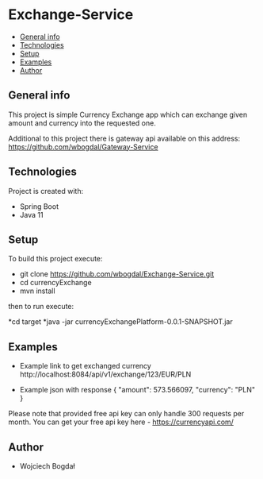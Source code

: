 # Exchange-Service
* [General info](#general-info)
* [Technologies](#technologies)
* [Setup](#setup)
* [Examples](#setup)
* [Author](#author)


## General info
This project is simple Currency Exchange app which can exchange given amount and currency into the requested one.

Additional to this project there is gateway api available on this address:
https://github.com/wbogdal/Gateway-Service
	
## Technologies
Project is created with:
* Spring Boot
* Java 11
	
## Setup
To build this project execute:

* git clone https://github.com/wbogdal/Exchange-Service.git
* cd currencyExchange
* mvn install

then to run execute:

*cd target
*java -jar currencyExchangePlatform-0.0.1-SNAPSHOT.jar


## Examples
* Example link to get exchanged currency
http://localhost:8084/api/v1/exchange/123/EUR/PLN

* Example json with response
{
    "amount": 573.566097,
    "currency": "PLN"
}

Please note that provided free api key can only handle 300 requests per month. You can get your free api key here - https://currencyapi.com/

## Author
* Wojciech Bogdał

